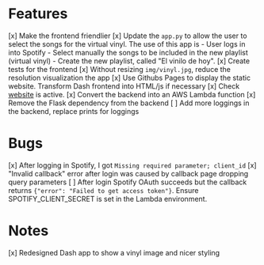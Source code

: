 # Features
[x] Make the frontend friendlier
[x] Update the `app.py` to allow the user to select the songs for the virtual vinyl. The use of this app is
    - User logs in into Spotify
    - Select manually the songs to be included in the new playlist (virtual vinyl)
    - Create the new playlist, called "El vinilo de hoy".
[x] Create tests for the frontend
[x] Without resizing `img/vinyl.jpg`, reduce the resolution visualization the app
[x] Use Githubs Pages to display the static website. Transform Dash frontend into HTML/js if necessary
[x] Check [website](https://cperales.github.io/virtualvinyl) is active.
[x] Convert the backend into an AWS Lambda function
[x] Remove the Flask dependency from the backend
[ ] Add more loggings in the backend, replace prints for loggings


# Bugs
[x] After logging in Spotify, I got `Missing required parameter; client_id`
[x] "Invalid callback" error after login was caused by callback page dropping query parameters
[ ] After login Spotify OAuth succeeds but the callback returns `{"error": "Failed to get access token"}`. Ensure SPOTIFY_CLIENT_SECRET is set in the Lambda environment.

# Notes
[x] Redesigned Dash app to show a vinyl image and nicer styling
